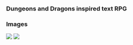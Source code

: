 ### Dungeons and Dragons inspired text RPG

### Images
![](https://i.imgur.com/N3avE7M.png)
![](https://i.imgur.com/USUyzGI.png)
